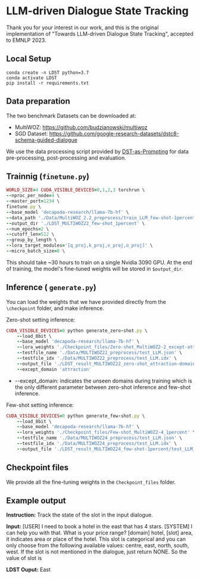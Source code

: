 # LLM-driven Dialogue State Tracking
Thank you for your interest in our work, and this is the original implementation of "Towards LLM-driven Dialogue State Tracking", accepted to EMNLP 2023.

## Local Setup
```
conda create -n LDST python=3.7
conda activate LDST
pip install -r requirements.txt
```

## Data preparation
The two benchmark Datasets can be downloaded at:
* MultiWOZ: https://github.com/budzianowski/multiwoz
* SGD Dataset: https://github.com/google-research-datasets/dstc8-schema-guided-dialogue

We use the data processing script provided by [DST-as-Prompting](https://github.com/chiahsuan156/DST-as-Prompting) for data pre-processing, post-processing and evaluation.


## Trainnig (`finetune.py`)
```ruby
WORLD_SIZE=4 CUDA_VISIBLE_DEVICES=0,1,2,3 torchrun \
--nproc_per_node=4 \
--master_port=1234 \
finetune.py \
--base_model 'decapoda-research/llama-7b-hf' \
--data_path './Data/MultiWOZ_2.2_preprocess/train_LLM_few-shot-1percent.json' \
--output_dir './LDST_MULTIWOZ22_few-shot_1percent' \
--num_epochs=2 \
--cutoff_len=512 \
--group_by_length \
--lora_target_modules='[q_proj,k_proj,v_proj,o_proj]' \
--micro_batch_size=8 \
```
This should take ~30 hours to train on a single Nvidia 3090 GPU. At the end of training, the model's fine-tuned weights will be stored in `$output_dir`.

## Inference ( `generate.py`)
You can load the weights that we have provided directly from the `\checkpoint` folder, and make inference.

Zero-shot setting inference:
```ruby
CUDA_VISIBLE_DEVICES=0 python generate_zero-shot.py \
    --load_8bit \
    --base_model 'decapoda-research/llama-7b-hf' \
    --lora_weights './Checkpoint_files/Zero-shot_MultiWOZ2-2_except-attraction-domain' \
    --testfile_name './Data/MULTIWOZ22_preprocess/test_LLM.json' \
    --testfile_idx './Data/MULTIWOZ22_preprocess/test_LLM.idx' \
    --output_file './LDST_result_MULTIWOZ22_zero-shot_attraction-domain/test_LLM_result.txt' \
    --except_domain 'attraction'
```
* --except_domain: indicates the unseen domains during training which is the only different parameter between zero-shot inference and few-shot inference.

Few-shot setting inference:
```ruby
CUDA_VISIBLE_DEVICES=0 python generate_few-shot.py \
    --load_8bit \
    --base_model 'decapoda-research/llama-7b-hf' \
    --lora_weights './Checkpoint_files/Few-shot_MultiWOZ2-4_1percent' \
    --testfile_name './Data/MULTIWOZ24_preprocess/test_LLM.json' \
    --testfile_idx './Data/MULTIWOZ24_preprocess/test_LLM.idx' \
    --output_file './LDST_result_MULTIWOZ24_few-shot-1percent/test_LLM_result.txt' 
```

## Checkpoint files
We provide all the fine-tuning weights in the `Checkpoint_files` folder.

## Example output
**Instruction:** Track the state of the slot <hotel-area> in the input dialogue.

**Input:** [USER] I need to book a hotel in the east that has 4 stars. [SYSTEM] I can help you with that. What is your price range? [domain] hotel, [slot] area, it indicates area or place of the hotel. This slot is categorical and you can only choose from the following available values: centre, east, north, south, west.
If the slot is not mentioned in the dialogue, just return NONE. So the value of slot <hotel-area> is


**LDST Ouput:** East
